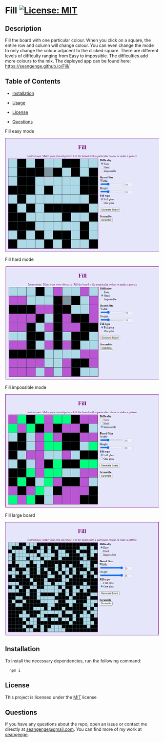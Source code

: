# Fill [![License: MIT](https://img.shields.io/badge/License-MIT-yellow.svg)](https://opensource.org/licenses/MIT)

## Description
Fill the board with one particular colour. When you click on a square, the entire row and column will change colour. You can even change the mode to only change the colour adjacent to the clicked square. There are different levels of difficulty ranging from Easy to impossible. The difficulties add more colours to the mix. The deployed app can be found here: https://seangenge.github.io/Fill/

## Table of Contents
- [Installation](#installation)
  
- [Usage](#usage)
  
- [License](#license)
  
- [Questions](#questions)

Fill easy mode

![](./images/fill.png)

Fill hard mode

![](./images/fill_hard.png)

Fill impossible mode

![](./images/fill_impossible.png)

Fill large board

![](./images/fill_large.png)

## Installation
To install the necessary dependencies, run the following command:
```
  npm i
```

## License
This project is licensed under the [MIT](https://opensource.org/licenses/MIT) license

## Questions
If you have any questions about the repo, open an issue or contact me directly at seangenge@gmail.com. You can find more of my work at [seangenge](https://github.com/seangenge).
